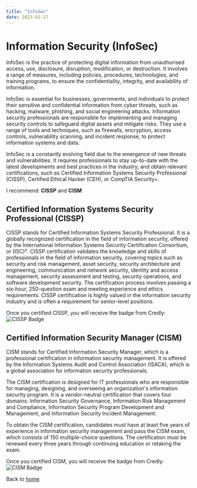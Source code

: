 ```yaml
---
title: "InfoSec"
date: 2023-02-27
---
```


# Information Security (InfoSec)
InfoSec is the practice of protecting digital information from unauthorised access, use, disclosure, disruption, modification, or destruction. It involves a range of measures, including policies, procedures, technologies, and training programs, to ensure the confidentiality, integrity, and availability of information.

InfoSec is essential for businesses, governments, and individuals to protect their sensitive and confidential information from cyber threats, such as hacking, malware, phishing, and social engineering attacks. Information security professionals are responsible for implementing and managing security controls to safeguard digital assets and mitigate risks. They use a range of tools and techniques, such as firewalls, encryption, access controls, vulnerability scanning, and incident response, to protect information systems and data.

InfoSec is a constantly evolving field due to the emergence of new threats and vulnerabilities. It requires professionals to stay up-to-date with the latest developments and best practices in the industry, and obtain relevant certifications, such as Certified Information Systems Security Professional (CISSP), Certified Ethical Hacker (CEH), or CompTIA Security+.

I recommend: **CISSP** and **CISM**

## Certified Information Systems Security Professional (CISSP)
CISSP stands for Certified Information Systems Security Professional. It is a globally recognized certification in the field of information security, offered by the International Information Systems Security Certification Consortium, or (ISC)². CISSP certification validates the knowledge and skills of professionals in the field of information security, covering topics such as security and risk management, asset security, security architecture and engineering, communication and network security, identity and access management, security assessment and testing, security operations, and software development security. The certification process involves passing a six-hour, 250-question exam and meeting experience and ethics requirements. CISSP certification is highly valued in the information security industry and is often a requirement for senior-level positions.

Once you certified CISSP, you will receive the badge from Credly:
![CISSP Badge](https://images.credly.com/size/340x340/images/5e6f5247-1d61-4932-a5da-999a7feec067/isc2_cissp2.png)

## Certified Information Security Manager (CISM)
CISM stands for Certified Information Security Manager, which is a professional certification in information security management. It is offered by the Information Systems Audit and Control Association (ISACA), which is a global association for information security professionals.

The CISM certification is designed for IT professionals who are responsible for managing, designing, and overseeing an organization's information security program. It is a vendor-neutral certification that covers four domains: Information Security Governance, Information Risk Management and Compliance, Information Security Program Development and Management, and Information Security Incident Management.

To obtain the CISM certification, candidates must have at least five years of experience in information security management and pass the CISM exam, which consists of 150 multiple-choice questions. The certification must be renewed every three years through continuing education or retaking the exam.

Once you certified CISM, you will receive the badge from Credly:
![CISM Badge](https://images.credly.com/size/340x340/images/d0891dee-6360-496c-9981-40652523b502/dbdea6794f1a6bbcc18d90eea923421aac7df6b5.png)

Back to [home](https://kingbradleyfoo.github.io/effective-plans/)
